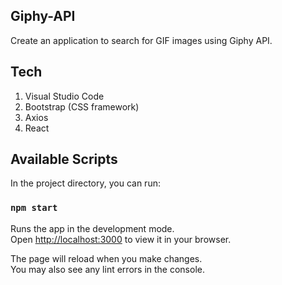 ## Giphy-API
Create an application to search for GIF images using Giphy API.
## Tech 
 1. Visual Studio Code
 2. Bootstrap (CSS framework)
 3. Axios
 4.  React
## Available Scripts

In the project directory, you can run:

### `npm start`

Runs the app in the development mode.\
Open [http://localhost:3000](http://localhost:3000) to view it in your browser.

The page will reload when you make changes.\
You may also see any lint errors in the console.

